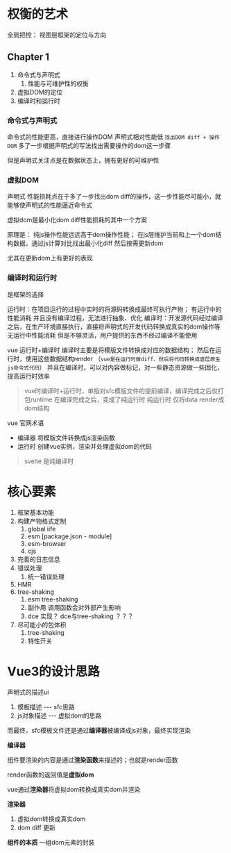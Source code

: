 # 权衡的艺术

全局把控： 视图层框架的定位与方向

## Chapter 1
1. 命令式与声明式
   1. 性能与可维护性的权衡
2. 虚拟DOM的定位
3. 编译时和运行时



### 命令式与声明式
命令式的性能更高，直接进行操作DOM
声明式相对性能低 `找出DOM diff + 操作DOM` 多了一步根据声明式的写法找出需要操作的dom这一步骤

但是声明式关注点是在数据状态上，拥有更好的可维护性

### 虚拟DOM
声明式 性能损耗点在于多了一步找出dom diff的操作，这一步性能尽可能小，就能够使声明式的性能逼近命令式

虚拟dom是最小化dom diff性能损耗的其中一个方案

原理是： 
纯js操作性能远远高于dom操作性能；
在js层维护当前和上一个dom结构数据，通过js计算对比找出最小化diff
然后按需更新dom

尤其在更新dom上有更好的表现


### 编译时和运行时
是框架的选择

运行时：在项目运行的过程中实时的将源码转换成最终可执行产物；
    有运行中的性能消耗
    并且没有编译过程，无法进行抽象、优化
编译时：开发源代码经过编译之后，在生产环境直接执行，直接将声明式的开发代码转换成真实的dom操作等
    无运行中性能消耗
    但是不够灵活，用户提供的东西不经过编译不能使用

vue 运行时+编译时
编译时主要是将模版文件转换成对应的数据结构；
然后在运行时，使用这些数据结构render  （`vue是在运行时做diff、然后将代码转换成底层原生js命令式代码`）
并且在编译时，可以对内容做标记，对一些静态资源做一些固化，提高运行时效率

> vue时编译时+运行时，单指对sfc模版文件的提前编译，编译完成之后仅打包runtime
> 在编译完成之后，变成了纯运行时
> 纯运行时 仅将data render成dom结构

vue 官网术语
+ 编译器 将模版文件转换成js渲染函数
+ 运行时 创建vue实例，渲染并处理虚拟dom的代码

> svelte 是纯编译时


# 核心要素
1. 框架基本功能
2. 构建产物格式定制
   1. global iife
   2. esm   [package.json - module]
   3. esm-browser
   4. cjs
3. 完善的日志信息
4. 错误处理
   1. 统一错误处理
5. HMR
6. tree-shaking
   1. esm tree-shaking 
   2. 副作用 调用函数会对外部产生影响
   3. dce 实现？ dce与tree-shaking ？？？
7. 尽可能小的包体积
   1. tree-shaking
   2. 特性开关


# Vue3的设计思路

声明式的描述ui
1. 模板描述    ---  sfc思路
2. js对象描述  ---  虚拟dom的思路

而最终，sfc模板文件还是通过**编译器**被编译成js对象，最终实现渲染

**编译器**

组件要渲染的内容是通过**渲染函数**来描述的；也就是render函数

render函数的返回值是**虚拟dom**

vue通过**渲染器**将虚拟dom转换成真实dom并渲染

**渲染器**
1. 虚拟dom转换成真实dom
2. dom diff 更新

**组件的本质** 一组dom元素的封装